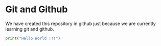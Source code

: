 # Git and Github

We have created this repository in github just because we are currently learning git and github.

```Python 
print("Hello World !!!")
```